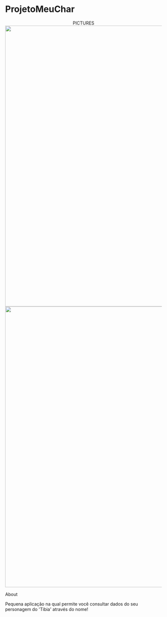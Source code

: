 # ProjetoMeuChar

<div align="center" font-size: 24px >PICTURES</div>
<div align="center">
<img src="https://user-images.githubusercontent.com/44277503/185975074-f441ca1a-3f95-48db-bf16-e5bea8a0b199.png" width="900px" />
</div>

<div align="center">
<img src="https://user-images.githubusercontent.com/44277503/185975094-6e28e2ce-d3af-4258-8749-5fa797bd871b.png" width="900px" />
</div>

About

Pequena aplicação na qual permite você consultar dados do seu personagem do 'Tibia' através do nome!
